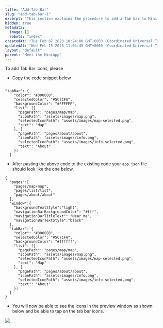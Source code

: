 ```yaml
---
title: "Add Tab Bar"
slug: "add-tab-bar-1"
excerpt: "This section explains the procedure to add a Tab bar to Mini App."
hidden: true
metadata: 
  image: []
  robots: "index"
createdAt: "Tue Feb 07 2023 10:24:00 GMT+0000 (Coordinated Universal Time)"
updatedAt: "Wed Feb 15 2023 11:04:45 GMT+0000 (Coordinated Universal Time)"
layout: "default"
parent: "Meet the MiniApp"
---
```

To add Tab Bar icons, please

- Copy the code snippet below 

```Text app.json

"tabBar": {
    "color": "#000000",
    "selectedColor": "#5C7CFA",
    "backgroundColor": "#FFFFFF",
    "list": [{
      "pagePath": "pages/map/map",
      "iconPath": "assets/images/map.png",
      "selectedIconPath": "assets/images/map-selected.png",
      "text": "Map"
    }, {
      "pagePath": "pages/about/about",
      "iconPath": "assets/images/info.png",
      "selectedIconPath": "assets/images/info-selected.png",
      "text": "About"
    }]
  }
```

- After pasting the above code to the existing code your `app.json` file should look like the one below.

```
{
  "pages":[
    "pages/map/map",
    "pages/list/list",
    "pages/about/about"
  ],
  "window":{
    "backgroundTextStyle":"light",
    "navigationBarBackgroundColor": "#fff",
    "navigationBarTitleText": "Near me",
    "navigationBarTextStyle":"black"
  },
  "tabBar": {
    "color": "#000000",
    "selectedColor": "#5C7CFA",
    "backgroundColor": "#ffffff",
    "list": [{
      "pagePath": "pages/map/map",
      "iconPath": "assets/images/map.png",
      "selectedIconPath": "assets/images/map-selected.png",
      "text": "Map"
    }, {
      "pagePath": "pages/about/about",
      "iconPath": "assets/images/info.png",
      "selectedIconPath": "assets/images/info-selected.png",
      "text": "About"
    }]
  }
}
```

- You will now be able to see the icons in the preview window as shown below and be able to tap on the tab bar icons. 

![](https://files.readme.io/b2eaded-image.png)
